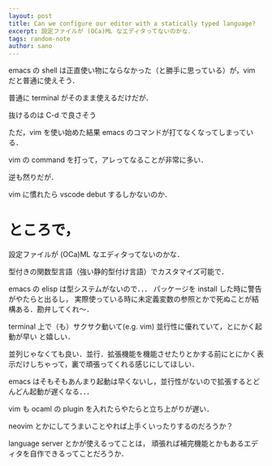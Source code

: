 ```yaml
---
layout: post
title: Can we configure our editor with a statically typed language?
excerpt: 設定ファイルが (OCa)ML なエディタってないのかな．
tags: random-note
author: sano
---
```


emacs の shell は正直使い物にならなかった（と勝手に思っている）が，vim だと普通に使えそう．

普通に terminal がそのまま使えるだけだが．

抜けるのは C-d で良さそう

ただ，vim を使い始めた結果 emacs のコマンドが打てなくなってしまっている．

vim の command を打って，アレってなることが非常に多い．

逆も然りだが．

vim に慣れたら vscode debut するしかないのか．

# ところで，

設定ファイルが (OCa)ML なエディタってないのかな．

型付きの関数型言語（強い静的型付け言語）でカスタマイズ可能で．

emacs の elisp は型システムがないので．．．
パッケージを install した時に警告がやたらと出るし，
実際使っている時に未定義変数の参照とかで死ぬことが結構ある．勘弁してくれ〜．

terminal 上で（も）サクサク動いて(e.g. vim) 並行性に優れていて，とにかく起動が早い
と嬉しい．

並列じゃなくても良い．並行．拡張機能を機能させたりとかする前にとにかく表示だけしちゃって，裏で頑張ってくれる感じにしてほしい．

emacs はそもそもあんまり起動は早くないし，並行性がないので拡張するとどんどん起動が遅くなる．．．

vim も ocaml の plugin を入れたらやたらと立ち上がりが遅い．

neovim とかにしてうまいことやれば上手くいったりするのだろうか？

language server とかが使えるってことは，
頑張れば補完機能とかもあるエディタを自作できるってことだろうか．
